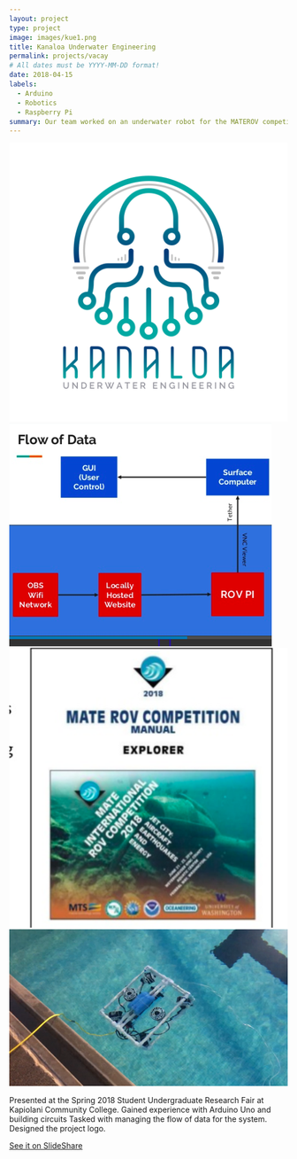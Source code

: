 ```yaml
---
layout: project
type: project
image: images/kue1.png
title: Kanaloa Underwater Engineering
permalink: projects/vacay
# All dates must be YYYY-MM-DD format!
date: 2018-04-15
labels:
  - Arduino
  - Robotics
  - Raspberry Pi
summary: Our team worked on an underwater robot for the MATEROV competition.
---
```


<div class="ui small rounded images">
  <img class="ui image" src="../images/kue1.png">
  <img class="ui image" src="../images/kue2.png">
  <img class="ui image" src="../images/kue3.png">
  <img class="ui image" src="../images/kue4.PNG">

</div>

Presented at the Spring 2018 Student Undergraduate Research Fair at Kapiolani Community College.
Gained experience with Arduino Uno and building circuits
Tasked with managing the flow of data for the system.
Designed the project logo.

[See it on SlideShare](https://www.slideshare.net/secret/BiwbLTsExv1ASv)
